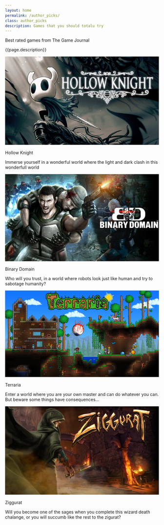 ```yaml
---
layout: home
permalink: /author_picks/
class: author_picks
description: Games that you should totalu try
---
```


<div class="post-header">
    <p class="post-title">Best rated games from The Game Journal</p>
    <p class="post-description">{{page.description}}</p>
</div>

<div class="main">
   <div class="top-picks-galery">
      <div class="container">
         <img src="/imgs/sws-hollow-knight.jpg">
         <div class="description">
            <p class="description-title"> Hollow Knight</p>
            <p class="description-content">Immerse yourself in a wonderful world where the light and dark clash in this wonderfull world</p>
         </div>
      </div>
      <div class="container">
         <img src="/imgs/sws-binary-domain.jpg">
         <div class="description">
            <p class="description-title"> Binary Domain</p>
            <p class="description-content">Who will you trust, in a world where robots look just like human and try to sabotage humanity?</p>
         </div>
      </div>
      <div class="container">
         <img src="/imgs/sws-terraria.png">
         <div class="description">
            <p class="description-title"> Terraria</p>
            <p class="description-content">Enter a world where you are your own master and can do whatever you can. But beware some things have consequences...</p>
         </div>
      </div>
      <div class="container">
      <img src="/imgs/sws-ziggurat.jpg">
        <div class="description">
            <p class="description-title"> Ziggurat</p>
            <p class="description-content">Will you become one of the sages when you complete this wizard death chalange, or you will succumb like the rest to the zigurat?</p>
            </div>
        </div>
   </div>
</div>
